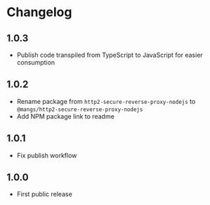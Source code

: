 # Changelog

## 1.0.3

- Publish code transpiled from TypeScript to JavaScript for easier consumption

## 1.0.2

- Rename package from `http2-secure-reverse-proxy-nodejs` to `@mangs/http2-secure-reverse-proxy-nodejs`
- Add NPM package link to readme

## 1.0.1

- Fix publish workflow

## 1.0.0

- First public release
